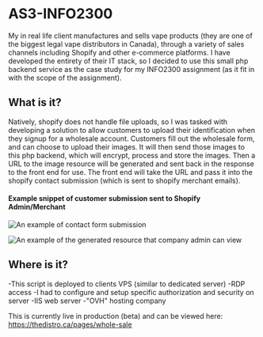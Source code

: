 # AS3-INFO2300

My in real life client manufactures and sells vape products (they are one of the biggest legal vape distributors in Canada), through a variety of sales channels including Shopify and other e-commerce platforms. I have developed the entirety of their IT stack, so I decided to use this small php backend service as the case study for my INFO2300 assignment (as it fit in with the scope of the assignment).


## What is it?

Natively, shopify does not handle file uploads, so I was tasked with developing a solution to allow customers to upload their identification when they signup for a wholesale account. Customers fill out the wholesale form, and can choose to upload their images. It will then send those images to this php backend, which will encrypt, process and store the images. Then a URL to the image resource will be generated and sent back in the response to the front end for use. The front end will take the URL and pass it into the shopify contact submission (which is sent to shopify merchant emails). 

#### Example snippet of customer submission sent to Shopify Admin/Merchant
![An example of contact form submission](https://cdn.discordapp.com/attachments/863254730113417277/1087462704790372403/image.png)

![An example of the generated resource that company admin can view](https://cdn.discordapp.com/attachments/863254730113417277/1087463742012391534/image.png)

## Where is it?
-This script is deployed to clients VPS (similar to dedicated server)
-RDP access
-I had to configure and setup specific authorization and security on server
-IIS web server
-"OVH" hosting company

This is currently live in production (beta) and can be viewed here: https://thedistro.ca/pages/whole-sale
